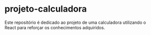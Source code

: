 # projeto-calculadora
Este repositório é dedicado ao projeto de uma calculadora utilizando o React para reforçar os conhecimentos adquiridos.
